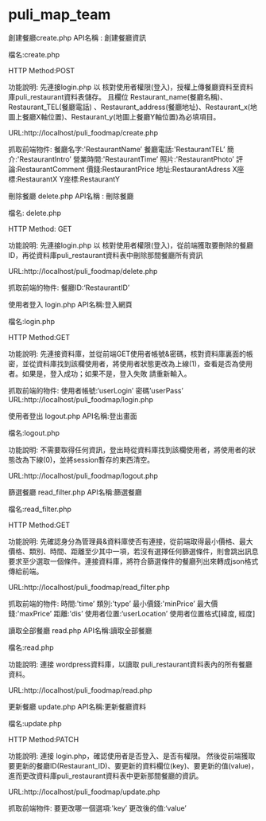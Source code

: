 # puli_map_team
創建餐廳create.php
API名稱 : 創建餐廳資訊

檔名:create.php

HTTP Method:POST

功能說明:
先連接login.php 以 核對使用者權限(登入)，授權上傳餐廳資料至資料庫puli_restaurant資料表儲存。
且欄位 Restaurant_name(餐廳名稱)、Restaurant_TEL(餐廳電話) 、Restaurant_address(餐廳地址)、Restaurant_x(地圖上餐廳X軸位置)、Restaurant_y(地圖上餐廳Y軸位置)為必填項目。

URL:http://localhost/puli_foodmap/create.php

抓取前端物件:
餐廳名字:'RestaurantName’
餐廳電話:'RestaurantTEL’
簡介:'RestaurantIntro’
營業時間:'RestaurantTime’
照片:'RestaurantPhoto’
評論:RestaurantComment
價錢:RestaurantPrice
地址:RestaurantAdress
X座標:RestaurantX
Y座標:RestaurantY

刪除餐廳 delete.php
API名稱 : 刪除餐廳

檔名: delete.php

HTTP Method: GET

功能說明:
先連接login.php 以 核對使用者權限(登入)，從前端獲取要刪除的餐廳ID，再從資料庫puli_restaurant資料表中刪除那間餐廳所有資訊

URL:http://localhost/puli_foodmap/delete.php

抓取前端的物件:
餐廳ID:‘RestaurantID’

使用者登入 login.php
API名稱:登入網頁

檔名:login.php

HTTP Method:GET

功能說明:
先連接資料庫，並從前端GET使用者帳號&密碼，核對資料庫裏面的帳密，並從資料庫找到該欄使用者，將使用者狀態更改為上線(1)，查看是否為使用者。如果是，登入成功；如果不是，登入失敗 請重新輸入。

抓取前端的物件:
使用者帳號:‘userLogin’
密碼’userPass’
URL:http://localhost/puli_foodmap/login.php

使用者登出 logout.php
API名稱:登出畫面

檔名:logout.php

功能說明:
不需要取得任何資訊，登出時從資料庫找到該欄使用者，將使用者的狀態改為下線(0)，並將session暫存的東西清空。

URL:http://localhost/puli_foodmap/logout.php

篩選餐廳 read_filter.php
API名稱:篩選餐廳

檔名:read_filter.php

HTTP Method:GET

功能說明:
先確認身分為管理員&資料庫使否有連接，從前端取得最小價格、最大價格、類別、時間、距離至少其中一項，若沒有選擇任何篩選條件，則會跳出訊息要求至少選取一個條件。連接資料庫，將符合篩選條件的餐廳列出來轉成json格式傳給前端。

URL:http://localhost/puli_foodmap/read_filter.php

抓取前端的物件:
時間:'time’
類別:'type’
最小價錢:'minPrice’
最大價錢:'maxPrice’
距離:'dis’
使用者位置:‘userLocation’
使用者位置格式[緯度, 經度]

讀取全部餐廳 read.php
API名稱:讀取全部餐廳

檔名:read.php

功能說明:
連接 wordpress資料庫，以讀取 puli_restaurant資料表內的所有餐廳資料。

URL:http://localhost/puli_foodmap/read.php

更新餐廳 update.php
API名稱:更新餐廳資料

檔名:update.php

HTTP Method:PATCH

功能說明:
連接 login.php，確認使用者是否登入、是否有權限。
然後從前端獲取要更新的餐廳ID(Restaurant_ID)、要更新的資料欄位(key)、要更新的值(value)，進而更改資料庫puli_restaurant資料表中更新那間餐廳的資訊。

URL:http://localhost/puli_foodmap/update.php

抓取前端物件:
要更改哪一個選項:'key’
更改後的值:‘value’
